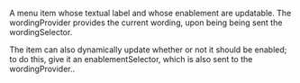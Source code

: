 A menu item whose textual label and whose enablement are updatable.  The wordingProvider provides the current wording, upon being being sent the wordingSelector.The item can also dynamically update whether or not it should be enabled; to do this, give it an enablementSelector, which is also sent to the wordingProvider..